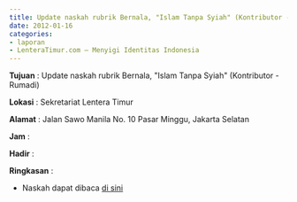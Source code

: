 ```yaml
---
title: Update naskah rubrik Bernala, "Islam Tanpa Syiah" (Kontributor - Rumadi)
date: 2012-01-16
categories:
- laporan
- LenteraTimur.com – Menyigi Identitas Indonesia
---
```


**Tujuan** : Update naskah rubrik Bernala, "Islam Tanpa Syiah" (Kontributor - Rumadi)

**Lokasi** : Sekretariat Lentera Timur

**Alamat** : Jalan Sawo Manila No. 10 Pasar Minggu, Jakarta Selatan

**Jam** : 

**Hadir** : 

**Ringkasan** : 
* Naskah dapat dibaca [di sini](http://www.lenteratimur.com/2012/01/islam-tanpa-syiah/)
